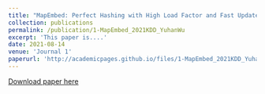 ```yaml
---
title: "MapEmbed: Perfect Hashing with High Load Factor and Fast Update."
collection: publications
permalink: /publication/1-MapEmbed_2021KDD_YuhanWu
excerpt: 'This paper is....'
date: 2021-08-14
venue: 'Journal 1'
paperurl: 'http://academicpages.github.io/files/1-MapEmbed_2021KDD_YuhanWu.pdf'
---
```


[^_^]: This paper is about the number 1. The number 2 is left for future work.

[Download paper here](http://academicpages.github.io/files/1-MapEmbed_2021KDD_YuhanWu.pdf)

[^_^]: Recommended citation: Your Name, You. (2009). "Paper Title Number 1." <i>Journal 1</i>. 1(1).
